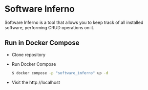 # Software Inferno
Software Inferno is a tool that allows you to keep track of all installed software, performing CRUD operations on it.

## Run in Docker Compose

- Clone repository
- Run Docker Compose
  ```bash
  $ docker compose -p "software_inferno" up -d 
  ```

- Visit the http://localhost
